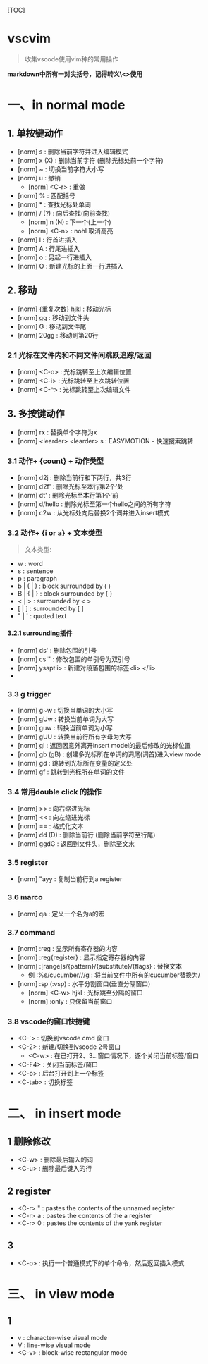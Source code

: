 [TOC]
# vscvim
> 收集vscode使用vim种的常用操作

**markdown中所有一对尖括号，记得转义\\<>使用**


# 一、in normal mode
## 1. 单按键动作
- [norm] s : 删除当前字符并进入编辑模式
- [norm] x (X) : 删除当前字符 (删除光标处前一个字符)
- [norm] ~ : 切换当前字符大小写
- [norm] u : 撤销
    - [norm] \<C-r> : 重做
- [norm] % : 匹配括号
- [norm] * : 查找光标处单词
- [norm] / (?) : 向后查找(向前查找)
    - [norm] n (N) : 下一个(上一个)
    - [norm] \<C-n> : nohl 取消高亮
- [norm] I : 行首进插入
- [norm] A : 行尾进插入
- [norm] o : 另起一行进插入
- [norm] O : 新建光标的上面一行进插入

## 2. 移动
- [norm] {重复次数} hjkl : 移动光标
- [norm] gg : 移动到文件头
- [norm] G : 移动到文件尾
- [norm] 20gg : 移动到第20行

### 2.1 光标在文件内和不同文件间跳跃追踪/返回
- [norm] \<C-o> : 光标跳转至上次编辑位置
- [norm] \<C-i> : 光标跳转至上次跳转位置
- [norm] \<C-^> : 光标跳转至上次编辑文件

## 3. 多按键动作
- [norm] rx : 替换单个字符为x 
- [norm] \<learder> \<learder> s : EASYMOTION - 快速搜索跳转
### 3.1 动作+ {count} + 动作类型
- [norm] d2j : 删除当前行和下两行，共3行
- [norm] d2f' : 删除光标至本行第2个'处
- [norm] dt' : 删除光标至本行第1个'前
- [norm] d/hello : 删除光标至第一个hello之间的所有字符
- [norm] c2w : 从光标处向后替换2个词并进入insert模式

### 3.2 动作+ {i or a} + 文本类型
> 文本类型:
- w : word
- s : sentence
- p : paragraph
- b | ( | ) : block surrounded by ( )
- B | { | } : block surrounded by { }
- \< | > : surrounded by \< >
- [ | ] : surrounded by [ ]
- " | ' : quoted text

#### 3.2.1 surrounding插件
- [norm] ds' : 删除包围的引号
- [norm] cs'" : 修改包围的单引号为双引号
- [norm] ysaptli> : 新建对段落包围的标签\<li> \</li>
- 

### 3.3 g trigger
- [norm] g~w : 切换当单词的大小写
- [norm] gUw : 转换当前单词为大写
- [norm] guw : 转换当前单词为小写
- [norm] gUU : 转换当前行所有字母为大写
- [norm] gi : 返回因意外离开insert model的最后修改的光标位置
- [norm] gb (gB) : 创建多光标所在单词的词尾(词首)进入view mode
- [norm] gd : 跳转到光标所在变量的定义处
- [norm] gf : 跳转到光标所在单词的文件


### 3.4 常用double click 的操作
- [norm] >> : 向右缩进光标
- [norm] \<\< : 向左缩进光标
- [norm] == : 格式化文本
- [norm] dd (D) : 删除当前行 (删除当前字符至行尾)
- [norm] ggdG : 返回到文件头，删除至文末

### 3.5 register
- [norm] "ayy : 复制当前行到a register

### 3.6 marco
- [norm] qa : 定义一个名为a的宏

### 3.7 command 
- [norm] :reg : 显示所有寄存器的内容
- [norm] :reg{register} : 显示指定寄存器的内容
- [norm] :[range]s/{pattern}/{substitute}/{flags} : 替换文本
    - 例 :%s/cucumber/\//g : 将当前文件中所有的cucumber替换为/
- [norm] :sp (:vsp) : 水平分割窗口(垂直分隔窗口)
    - [norm] \<C-w> hjkl : 光标跳至分隔的窗口
    - [norm] :only : 只保留当前窗口

### 3.8 vscode的窗口快捷键
- \<C-`> : 切换到vscode cmd 窗口
- \<C-2> : 新建/切换到vscode 2号窗口
    - \<C-w> : 在已打开2、3...窗口情况下，逐个关闭当前标签/窗口
- \<C-F4> : 关闭当前标签/窗口
- \<C-o> : 后台打开到上一个标签
- \<C-tab> : 切换标签

# 二、 in insert mode

## 1 删除修改
- \<C-w> : 删除最后输入的词
- \<C-u> : 删除最后键入的行

## 2 register
- \<C-r> " : pastes the contents of the unnamed register
- \<C-r> a : pastes the contents of the a register
- \<C-r> 0 : pastes the contents of the yank register

## 3 
- \<C-o> : 执行一个普通模式下的单个命令，然后返回插入模式

# 三、 in view mode

## 1 
- v : character-wise visual mode
- V : line-wise visual mode
- \<C-v> : block-wise rectangular mode
